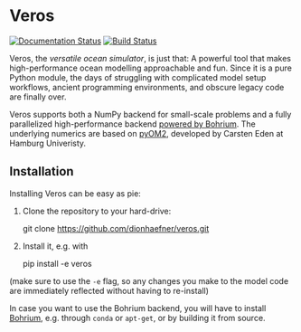 # Veros
[![Documentation Status](https://readthedocs.org/projects/veros/badge/?version=latest)](http://veros.readthedocs.io/en/latest/?badge=latest) [![Build Status](https://travis-ci.org/dionhaefner/veros.svg?branch=master)](https://travis-ci.org/dionhaefner/veros)

Veros, the *versatile ocean simulator*, is just that: A powerful tool that makes high-performance ocean modelling approachable and fun. Since it is a pure Python module, the days of struggling with complicated model setup workflows, ancient programming environments, and obscure legacy code are finally over.

Veros supports both a NumPy backend for small-scale problems and a fully parallelized high-performance backend [powered by Bohrium](https://github.com/bh107/bohrium). The underlying numerics are based on [pyOM2](https://wiki.cen.uni-hamburg.de/ifm/TO/pyOM2), developed by Carsten Eden at Hamburg Univeristy.

## Installation

Installing Veros can be easy as pie:

1. Clone the repository to your hard-drive:

     git clone https://github.com/dionhaefner/veros.git

2. Install it, e.g. with

     pip install -e veros

  (make sure to use the `-e` flag, so any changes you make to the model code are immediately reflected without having to re-install)

In case you want to use the Bohrium backend, you will have to install [Bohrium](https://github.com/bh107/bohrium), e.g. through `conda` or `apt-get`, or by building it from source.
